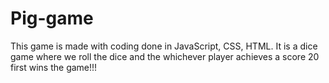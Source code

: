 # Pig-game
This game is made with coding done in JavaScript, CSS, HTML. It is a dice game where we roll the dice and the whichever player achieves a score 20 first wins the game!!!
